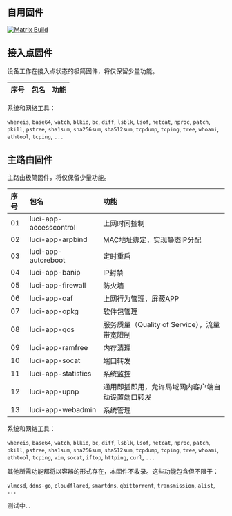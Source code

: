 ## 自用固件

[![Matrix Build](https://github.com/mia0x75/fwab/actions/workflows/matrix.yml/badge.svg)](https://github.com/mia0x75/fwab/actions/workflows/matrix.yml)

## 接入点固件
设备工作在接入点状态的极简固件，将仅保留少量功能。

| 序号 | 包名 | 功能 |
| :- | :- | :- |


系统和网络工具：

```whereis```, ```base64```, ```watch```, ```blkid```, ```bc```, ```diff```, ```lsblk```, ```lsof```, ```netcat```, ```nproc```, ```patch```, ```pkill```, ```pstree```, ```sha1sum```, ```sha256sum```, ```sha512sum```, ```tcpdump```, ```tcping```, ```tree```, ```whoami```, ```ethtool```, ```tcping```, ```...```

## 主路由固件

主路由极简固件，将仅保留少量功能。

| 序号 | 包名 | 功能 |
| :-- | :-- | :-- |
| 01 | luci-app-accesscontrol | 上网时间控制 |
| 02 | luci-app-arpbind       | MAC地址绑定，实现静态IP分配 |
| 03 | luci-app-autoreboot    | 定时重启 |
| 04 | luci-app-banip         | IP封禁 |
| 05 | luci-app-firewall      | 防火墙 |
| 06 | luci-app-oaf           | 上网行为管理，屏蔽APP |
| 07 | luci-app-opkg          | 软件包管理 |
| 08 | luci-app-qos           | 服务质量（Quality of Service），流量带宽限制 |
| 09 | luci-app-ramfree       | 内存清理 |
| 10 | luci-app-socat         | 端口转发 |
| 11 | luci-app-statistics    | 系统监控 |
| 12 | luci-app-upnp          | 通用即插即用，允许局域网内客户端自动设置端口转发 |
| 13 | luci-app-webadmin      | 系统管理 |

系统和网络工具：

```whereis```, ```base64```, ```watch```, ```blkid```, ```bc```, ```diff```, ```lsblk```, ```lsof```, ```netcat```, ```nproc```, ```patch```, ```pkill```, ```pstree```, ```sha1sum```, ```sha256sum```, ```sha512sum```, ```tcpdump```, ```tcping```, ```tree```, ```whoami```, ```ethtool```, ```tcping```, ```vim```, ```socat```, ```iftop```, ```httping```, ```curl```, ```...```

其他所需功能都将以容器的形式存在，本固件不收录。这些功能包含但不限于：

```vlmcsd```, ```ddns-go```, ```cloudflared```, ```smartdns```, ```qbittorrent```, ```transmission```, ```alist```, ```...```

测试中...
<!--
latest: v23.05.2
-->
